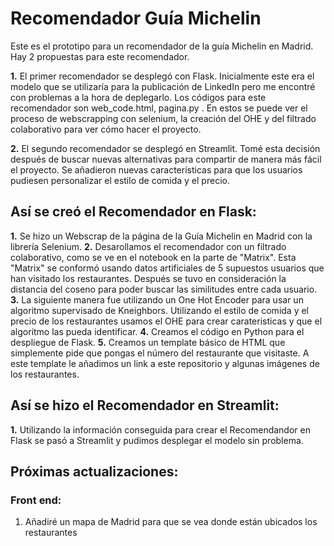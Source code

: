 # Recomendador Guía Michelin

Este es el prototipo para un recomendador de la guía Michelin en Madrid. 
Hay 2 propuestas para este recomendador. 

  **1.** El primer recomendador se desplegó con Flask. Inicialmente este era el modelo que se utilizaría para la publicación de LinkedIn pero me encontré con problemas a la hora de deplegarlo. Los códigos para este recomendador son web_code.html, pagina.py . En estos se puede ver el proceso de webscrapping con selenium, la creación del OHE y del filtrado colaborativo para ver cómo hacer el proyecto.
     
  **2.** El segundo recomendador se desplegó en Streamlit. Tomé esta decisión después de buscar nuevas alternativas para compartir de manera más fácil el proyecto. Se añadieron nuevas características para que los usuarios pudiesen personalizar el estilo de comida y el precio.




## Así se creó el Recomendador en Flask: 

  **1.** Se hizo un Webscrap de la página de la Guía Michelin en Madrid con la librería Selenium. 
  **2.** Desarollamos el recomendador con un filtrado colaborativo, como se ve en el notebook en la parte de "Matrix". Esta "Matrix" se conformó usando datos artificiales de 5 supuestos usuarios que han visitado los restaurantes. Después se tuvo en consideración la distancia del coseno para poder buscar las similitudes entre cada usuario. 
  **3.** La siguiente manera fue utilizando un One Hot Encoder para usar un algoritmo supervisado de Kneighbors. Utilizando el estilo de comida y el precio de los restaurantes usamos el OHE para crear carateristicas y que el algoritmo las pueda identificar.
  **4.** Creamos el código en Python para el despliegue de Flask. 
  **5.** Creamos un template básico de HTML que simplemente pide que pongas el número del restaurante que visitaste. A este template le añadimos un link a este repositorio y algunas imágenes de los restaurantes. 

## Así se hizo el Recomendador en Streamlit: 

  **1.** Utilizando la información conseguida para crear el Recomendandor en Flask se pasó a Streamlit y pudimos desplegar el modelo sin problema.
  
## Próximas actualizaciones:

### Front end:
   1. Añadiré un mapa de Madrid para que se vea donde están ubicados los restaurantes
      


   
